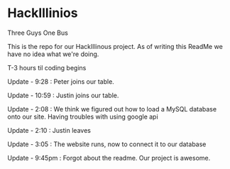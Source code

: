 HackIllinios
============

Three Guys One Bus

This is the repo for our HackIllinous project. As of writing this ReadMe we have no idea what we're doing.

T-3 hours til coding begins

Update - 9:28 : Peter joins our table.

Update - 10:59 : Justin joins our table.

Update - 2:08 : We think we figured out how to load a MySQL database onto our site. Having troubles with using google api

Update - 2:10 : Justin leaves

Update - 3:05 : The website runs, now to connect it to our database

Update - 9:45pm : Forgot about the readme. Our project is awesome.
